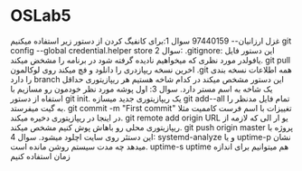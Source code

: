 # OSLab5
غزل ارزانیان-- 97440159
سوال 1:برای کانفیگ کردن از دستور زیر استفاده میکنیم
git config --global credential.helper store 
سوال 2:
.gitignore:
این دستور فایل یافولدر مورد نظری که میخواهیم نادیده گرفته شود در برنامه را مشخض میکند.
git pull
اخرین نسخه ریپازدری را دانلود و فچ میکند روی لوکالمون
.git
همه اطلاعات نسخه بندی را دارد
branch
این دستور مشخص میکند در کدام شاخه هستیم
هر ریپازیتوری حداقل یک شاخه به اسم مستر دارد.
سوال 3:
اول پوشه مورد نظر خودمون رو مسازیم
با استفاه از دستور 
git init. 
یک ریپازیتوری جدید میسازه
git add--all 
تمام فایل مدنظر را به گیت میفرستد.
git commit -m "First commit"
تغییزات با اسم فرست کاممیت مثلا در اینجا در ریپازیتوری دخیره میکند.
git remote add origin URL
یو ار الی که لازمه از ریپازیتوری محلی رو باهاش پوش کنیم مشخص میکند.
git push origin master
پروژه با این دستئر روی سایت اچلود میشود.
سوال 4:
 systemd-analyze
 و یا
 uptime-p 
 نشان میدهد چه مدت سیستم روشن مانده است.
 uptime-s 
 uptime 
 هم میتوانیم برای اندازه زمان استفاده کنیم 
 
 
 
 
